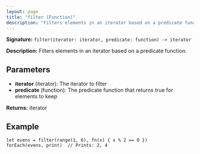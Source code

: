 ```yaml
---
layout: page
title: "filter (Function)"
description: "Filters elements in an iterator based on a predicate function."
---
```


**Signature:** `filter(iterator: iterator, predicate: function) -> iterator`

**Description:** Filters elements in an iterator based on a predicate function.

## Parameters

- **iterator** (iterator): The iterator to filter
- **predicate** (function): The predicate function that returns true for elements to keep

**Returns:** iterator

## Example

```osprey
let evens = filter(range(1, 6), fn(x) { x % 2 == 0 })
forEach(evens, print)  // Prints: 2, 4
```
